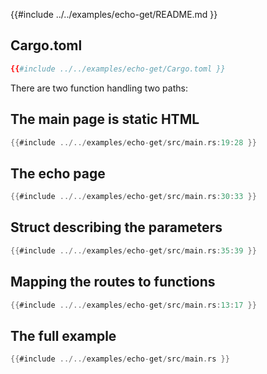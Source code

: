 {{#include ../../examples/echo-get/README.md }}

## Cargo.toml

```toml
{{#include ../../examples/echo-get/Cargo.toml }}
```

There are two function handling two paths:

## The main page is static HTML

```rust
{{#include ../../examples/echo-get/src/main.rs:19:28 }}
```

## The echo page

```rust
{{#include ../../examples/echo-get/src/main.rs:30:33 }}
```

## Struct describing the parameters

```rust
{{#include ../../examples/echo-get/src/main.rs:35:39 }}
```

## Mapping the routes to functions

```rust
{{#include ../../examples/echo-get/src/main.rs:13:17 }}
```


## The full example

```rust
{{#include ../../examples/echo-get/src/main.rs }}
```
